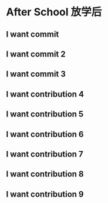 # After School 放学后
## I want commit
## I want commit 2
## I want commit 3
## I want contribution 4
## I want contribution 5
## I want contribution 6
## I want contribution 7
## I want contribution 8
## I want contribution 9